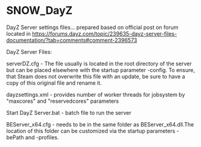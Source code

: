 # SNOW_DayZ

DayZ Server settings files... prepared based on official post on forum located in https://forums.dayz.com/topic/239635-dayz-server-files-documentation/?tab=comments#comment-2396573

DayZ Server Files:

serverDZ.cfg - The file usually is located in the root directory of the server but can be placed elsewhere with the startup parameter -config. To ensure, that Steam does not overwrite this file with an update, be sure to have a copy of this original file and rename it.

dayzsettings.xml - provides number of worker threads for jobsystem by "maxcores" and "reservedcores" parameters

Start DayZ Server.bat - batch file to run the server

BEServer_x64.cfg - needs to be in the same folder as BEServer_x64.dll.The location of this folder can be customized via the startup parameters -bePath and -profiles.
